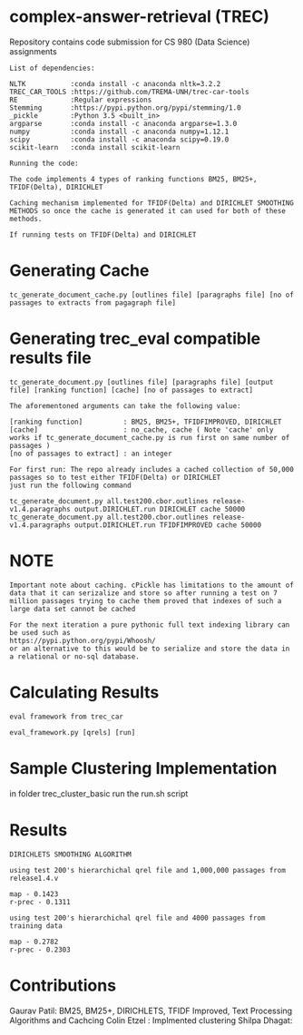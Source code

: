 # complex-answer-retrieval (TREC)
Repository contains code submission for CS 980 (Data Science) assignments

```
List of dependencies:

NLTK           :conda install -c anaconda nltk=3.2.2
TREC_CAR_TOOLS :https://github.com/TREMA-UNH/trec-car-tools
RE             :Regular expressions
Stemming       :https://pypi.python.org/pypi/stemming/1.0
_pickle        :Python 3.5 <built_in>
argparse       :conda install -c anaconda argparse=1.3.0
numpy          :conda install -c anaconda numpy=1.12.1 
scipy          :conda install -c anaconda scipy=0.19.0
scikit-learn   :conda install scikit-learn
```
```
Running the code:

The code implements 4 types of ranking functions BM25, BM25+, TFIDF(Delta), DIRICHLET

Caching mechanism implemented for TFIDF(Delta) and DIRICHLET SMOOTHING METHODS so once the cache is generated it can used for both of these methods.

If running tests on TFIDF(Delta) and DIRICHLET
```
# Generating Cache
```
tc_generate_document_cache.py [outlines file] [paragraphs file] [no of passages to extracts from pagagraph file]
```

# Generating trec_eval compatible results file
```
tc_generate_document.py [outlines file] [paragraphs file] [output file] [ranking function] [cache] [no of passages to extract]

The aforementoned arguments can take the following value:

[ranking function]          : BM25, BM25+, TFIDFIMPROVED, DIRICHLET
[cache]                     : no_cache, cache ( Note 'cache' only works if tc_generate_document_cache.py is run first on same number of passages )
[no of passages to extract] : an integer

For first run: The repo already includes a cached collection of 50,000 passages so to test either TFIDF(Delta) or DIRICHLET
just run the following command 

tc_generate_document.py all.test200.cbor.outlines release-v1.4.paragraphs output.DIRICHLET.run DIRICHLET cache 50000
tc_generate_document.py all.test200.cbor.outlines release-v1.4.paragraphs output.DIRICHLET.run TFIDFIMPROVED cache 50000
```

# NOTE
```
Important note about caching. cPickle has limitations to the amount of data that it can serizalize and store so after running a test on 7 million passages trying to cache them proved that indexes of such a large data set cannot be cached

For the next iteration a pure pythonic full text indexing library can be used such as 
https://pypi.python.org/pypi/Whoosh/
or an alternative to this would be to serialize and store the data in a relational or no-sql database.
```
# Calculating Results

```
eval framework from trec_car 

eval_framework.py [qrels] [run]
```
# Sample Clustering Implementation
  in folder trec_cluster_basic run the run.sh script 
  
# Results 

```
DIRICHLETS SMOOTHING ALGORITHM

using test 200's hierarchichal qrel file and 1,000,000 passages from release1.4.v

map - 0.1423
r-prec - 0.1311

using test 200's hierarchichal qrel file and 4000 passages from training data

map - 0.2782
r-prec - 0.2303

```

# Contributions

Gaurav Patil: BM25, BM25+, DIRICHLETS, TFIDF Improved, Text Processing Algorithms and Cachcing 
Colin Etzel : Implmented clustering 
Shilpa Dhagat:
